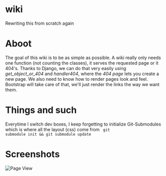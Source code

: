 wiki
====
Rewriting this from scratch again

Aboot
===
The goal of this wiki is to be as simple as possible.
A wiki really only needs one function (not counting the classes), it serves the requested page or it 404's.  Thanks to Django, we can do that very easily using <i>get_object_or_404</i> and <i>handler404</i>, where the <i>404 page</i> lets you create a new page.  We also need to know how to render pages look and feel.  Bootstrap will take care of that, we'll just render the links the way we want them.

Things and such
===
Everytime I switch dev boxes, I keep forgetting to initialize Git-Submodules which is where all the layout (css) come from
<code>
git submodule init && git submodule update
</code>

Screenshots
===
![Page View](https://github.com/kplimack/wiki/master/screenshot.png)
